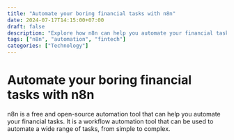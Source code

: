 ```yaml
---
title: "Automate your boring financial tasks with n8n"
date: 2024-07-17T14:15:00+07:00
draft: false
description: "Explore how n8n can help you automate your financial tasks"
tags: ["n8n", "automation", "fintech"]
categories: ["Technology"]
---
```


# Automate your boring financial tasks with n8n

n8n is a free and open-source automation tool that can help you automate your financial tasks. It is a workflow automation tool that can be used to automate a wide range of tasks, from simple to complex.